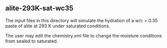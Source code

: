 ## alite-293K-sat-wc35

The input files in this directory will simulate the hydration of a w/c = 0.35 paste
of alite at 293 K under saturated conditions.

The user may edit the chemistry.xml file to change the moisture conditions from sealed
to saturated.
